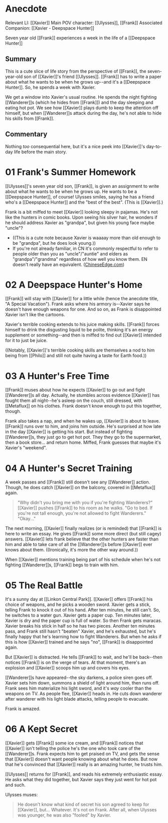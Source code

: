 # Anecdote
Relevant LI: [[Xavier]]
Main POV character: [[Ulysses]], [[Frank]]
Associated Companion: [[Xavier - Deepspace Hunter]]

Seven year old [[Frank]] experiences a week in the life of a [[Deepspace Hunter]]

## Summary

This is a cute slice of life story from the perspective of [[Frank]], the seven-year-old son of [[Xavier]]'s friend [[Ulysses]]. [[Frank]] has to write a paper about what he wants to be when he grows up--and it's a [[Deepspace Hunter]]. So, he spends a week with Xavier.

We get a window into Xavier's usual routine. He spends the night fighting [[Wanderer]]s (which he hides from [[Frank]]) and the day sleeping and eating hot pot. We see how [[Xavier]] plays dumb to keep the attention off himself, but when [[Wanderer]]s attack during the day, he's not able to hide his skills from [[Frank]].

## Commentary
Nothing *too* consequential here, but it's a nice peek into [[Xavier]]'s day-to-day life before the main story.

# 01 Frank's Summer Homework
[[Ulysses]]'s seven year old son, [[Frank]], is given an assignment to write about what he wants to be when he grows up. He wants to be a [[Deepspace Hunter]], of course! Ulysses smiles, saying he has a friend who's a [[Deepspace Hunter]] and the "best of the best". (This is [[Xavier]].)

Frank is a bit miffed to meet [[Xavier]] looking sleepy in pajamas. He's not like the hunters in comic books. Upon seeing his silver hair, he wonders if he should address Xavier as "grandpa", but given his young face maybe "uncle"?
* ((This is a cute note because Xavier is waaaay more than old enough to be "grandpa", but he does look young.))
* If you're not already familiar, in CN it's commonly respectful to refer to people older than you as "uncle"/"auntie" and elders as "grandpa"/"grandma" regardless of how well you know them. EN doesn't really have an equivalent. ([ChineseEdge.com](https://chineseedge.com/how-to-address-people-in-chinese-names-titles-and-honorifics/))

# 02 A Deepspace Hunter's Home
[[Frank]] will stay with [[Xavier]] for a little while (hence the anecdote title, "A Special Vacation"). Frank asks where his armory is--Xavier says he doesn't have enough weapons for one. And so on, as Frank is disappointed Xavier isn't like the cartoons.

Xavier's terrible cooking extends to his juice making skills. [[Frank]] forces himself to drink the disgusting liquid to be polite, thinking it's an energy supplement or something--and then is miffed to find out [[Xavier]] intended for it to just be juice.

((Notably, [[Xavier]]'s terrible cooking skills are themselves a nod to him being from [[Philo]] and still not quite having a taste for Earth food.))

# 03 A Hunter's Free Time
[[Frank]] muses about how he expects [[Xavier]] to go out and fight [[Wanderer]]s all day. Actually, he stumbles across evidence [[Xavier]] has fought them all night--he's asleep on the couch, still dressed, with [[Metaflux]] on his clothes. Frank doesn't know enough to put this together, though.

Frank also takes a nap, and when he wakes up, [[Xavier]] is about to leave. [[Frank]] runs over to him, and joins him outside. He's surprised at how late in the day [[Xavier]] is getting his start. But instead of fighting [[Wanderer]]s, they just go to get hot pot. They they go to the supermarket, then a book store... and return home. Miffed, Frank guesses that maybe it's Xavier's "weekend".

# 04 A Hunter's Secret Training
A week passes and [[Frank]] still doesn't see any [[Wanderer]] action. Though, he does catch [[Xavier]] on the balcony, covered in [[Metaflux]] again.
> "Why didn't you bring me with you if you're fighting Wanderers?"
> [[Xavier]] pushes [[Frank]] to his room as he walks. "Go to bed. If you're not tall enough, you're not allowed to fight Wanderers."
> "Okay..."

The next morning, [[Xavier]] finally realizes (or is reminded) that [[Frank]] is here to write an essay. He gives [[Frank]] some more direct (but still cagey) answers. [[Xavier]] lets frank believe that the other hunters are faster than him and able to take care of all the [[Wanderer]]s before [[Xavier]] ever knows about them. ((Ironically, it's more the other way around.))

When [[Xavier]] mentions training being part of his schedule when he's not fighting [[Wanderer]]s, [[Frank]] begs to train with him.

# 05 The Real Battle
It's a sunny day at [[Linkon Central Park]]. [[Xavier]] offers [[Frank]] his choice of weapons, and he picks a wooden sword. Xavier gets a stick, telling Frank to knock it out of his hand. After ten minutes, he still can't. So, he switches to a water gun. Xavier gets a paper cup. Ten minutes later, Xavier is dry and the paper cup is full of water. So then Frank gets maracas. Xavier breaks his stick in half so he has two pieces. Another ten minutes pass, and Frank still hasn't "beaten" Xavier, and he's exhausted, but he's finally happy that he's learning how to fight Wanderers. But when he asks if this is how [[Xavier]] trained and he says "no", [[Frank]] is disappointed again.

But [[Xavier]] is distracted. He tells [[Frank]] to wait, and he'll be back--then notices [[Frank]] is on the verge of tears. At that moment, there's an explosion and [[Xavier]] scoops him up and covers his eyes.

[[Wanderer]]s have appeared--the sky darkens, a police siren goes off. Xavier sets him down, summons a shield of light around him, then runs off. Frank sees him materialize his light sword, and it's *way* cooler than the weapons on TV. As people flee, [[Xavier]] heads in. He cuts down wanderer after wanderer with his light blade attacks, telling people to evacuate.

Frank is amazed.

# 06 A Kept Secret
[[Xavier]] gets [[Frank]] some ice cream, and [[Frank]] notices that [[Xavier]] isn't telling the police he's the one who took care of the [[Wanderer]]s. Frank expects him to get praised on TV, and gets the sense that [[Xavier]] doesn't want people knowing about what he does. But now that he's convinced that [[Xavier]] really is an amazing hunter, he trusts him.

[[Ulysses]] returns for [[Frank]], and reads his extremely enthusiastic essay. He asks what they did together, but Xavier says they just went for hot pot and such.

Ulysses muses:
> He doesn't know what kind of secret his son agreed to keep for [[Xavier]], but... 
> Whatever. It's not on Frank.
> After all, when Ulysses was younger, he was also "fooled" by Xavier.